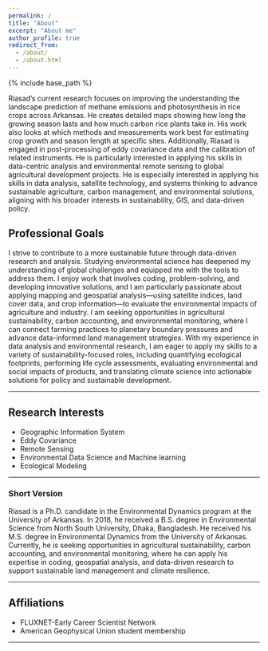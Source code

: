 ```yaml
---
permalink: /
title: "About"
excerpt: "About me"
author_profile: true
redirect_from: 
  - /about/
  - /about.html
---
```

{% include base_path %}

Riasad’s current research focuses on improving the understanding the landscape prediction of methane emissions and photosynthesis in rice crops across Arkansas. He creates detailed maps showing how long the growing season lasts and how much carbon rice plants take in. His work also looks at which methods and measurements work best for estimating crop growth and season length at specific sites. Additionally, Riasad is engaged in post-processing of eddy covariance data and the calibration of related instruments. He is particularly interested in applying his skills in data-centric analysis and environmental remote sensing to global agricultural development projects. He is especially interested in applying his skills in data analysis, satellite technology, and systems thinking to advance sustainable agriculture, carbon management, and environmental solutions, aligning with his broader interests in sustainability, GIS, and data-driven policy.

## Professional Goals
I strive to contribute to a more sustainable future through data-driven research and analysis. Studying environmental science has deepened my understanding of global challenges and equipped me with the tools to address them. I enjoy work that involves coding, problem-solving, and developing innovative solutions, and I am particularly passionate about applying mapping and geospatial analysis—using satellite indices, land cover data, and crop information—to evaluate the environmental impacts of agriculture and industry. I am seeking opportunities in agricultural sustainability, carbon accounting, and environmental monitoring, where I can connect farming practices to planetary boundary pressures and advance data-informed land management strategies. With my experience in data analysis and environmental research, I am eager to apply my skills to a variety of sustainability-focused roles, including quantifying ecological footprints, performing life cycle assessments, evaluating environmental and social impacts of products, and translating climate science into actionable solutions for policy and sustainable development.


------

## Research Interests
- Geographic Information System
- Eddy Covariance
- Remote Sensing
- Environmental Data Science and Machine learning
- Ecological Modeling 

------



### Short Version

Riasad is a Ph.D. candidate in the Environmental Dynamics program at the University of Arkansas. In 2018, he received a B.S. degree in Environmental Science from North South University, Dhaka, Bangladesh. He received his M.S. degree in Environmental Dynamics from the University of Arkansas. Currently, he is seeking opportunities in agricultural sustainability, carbon accounting, and environmental monitoring, where he can apply his expertise in coding, geospatial analysis, and data-driven research to support sustainable land management and climate resilience.

------

## Affiliations
- FLUXNET-Early Career Scientist Network
- American Geophysical Union student membership

------


